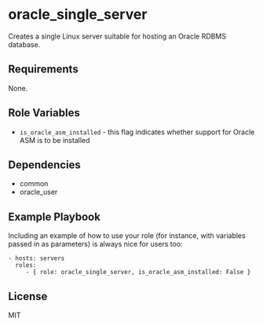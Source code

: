 oracle_single_server
====================

Creates a single Linux server suitable for hosting an Oracle RDBMS database.

Requirements
------------

None.

Role Variables
--------------

* `is_oracle_asm_installed` - this flag indicates whether support for Oracle ASM is to be installed

Dependencies
------------

* common
* oracle_user

Example Playbook
----------------

Including an example of how to use your role (for instance, with variables passed in as parameters) is always nice for users too:

    - hosts: servers
      roles:
         - { role: oracle_single_server, is_oracle_asm_installed: False }

License
-------

MIT

